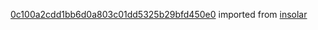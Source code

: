 [0c100a2cdd1bb6d0a803c01dd5325b29bfd450e0](https://github.com/insolar/insolar/commit/0c100a2cdd1bb6d0a803c01dd5325b29bfd450e0) imported from [insolar](https://github.com/insolar/insolar)
